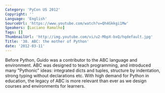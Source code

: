 ```yaml
---
Category: 'PyCon US 2012'
Copyright: ''
Language: 'English'
SourceUrl: 'https://www.youtube.com/watch?v=Qh4Gkkgi1Mw'
Speakers: [Luciano Ramalho]
Tags: []
ThumbnailUrl: 'http://img.youtube.com/vi/u2-MbpX-bxQ/hqdefault.jpg'
Title: '38. ABC: the mother of Python'
date: '2012-03-11'
---
```

Before Python, Guido was a contributor to the ABC language and environment.
ABC was designed to teach programming, and introduced many "Pythonic" ideas:
integrated dicts and tuples, structure by indentation, strong typing without
declarations etc. With high demand for Python in education, the legacy of ABC
is more relevant than ever as we design courses and environments for learners.

